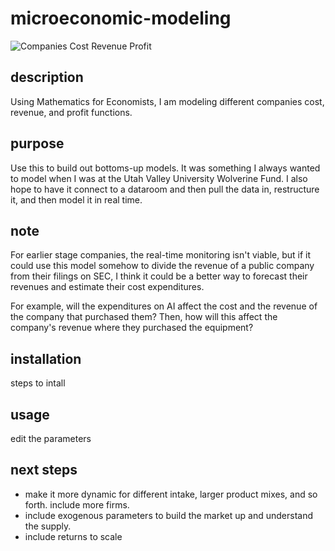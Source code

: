 # microeconomic-modeling

![Companies Cost Revenue Profit](companies_cost_rev_prof.png)

## description
Using Mathematics for Economists, I am modeling different companies cost, revenue, and profit functions.

## purpose
Use this to build out bottoms-up models. It was something I always wanted to model when I was at the Utah Valley University Wolverine Fund. I also hope to have it connect to a dataroom and then pull the data in, restructure it, and then model it in real time.

## note
For earlier stage companies, the real-time monitoring isn't viable, but if it could use this model somehow to divide the revenue of a public company from their filings on SEC, I think it could be a better way to forecast their revenues and estimate their cost expenditures.

For example, will the expenditures on AI affect the cost and the revenue of the company that purchased them? Then, how will this affect the company's revenue where they purchased the equipment? 

## installation
steps to intall

## usage
edit the parameters

## next steps
- make it more dynamic for different intake, larger product mixes, and so forth. 
include more firms.
- include exogenous parameters to build the market up and understand the supply. 
- include returns to scale

